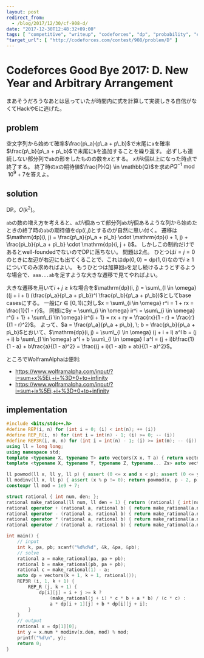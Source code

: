 ```yaml
---
layout: post
redirect_from:
  - /blog/2017/12/30/cf-908-d/
date: "2017-12-30T12:48:32+09:00"
tags: [ "competitive", "writeup", "codeforces", "dp", "probability", "expected-value" ]
"target_url": [ "http://codeforces.com/contest/908/problem/D" ]
---
```


# Codeforces Good Bye 2017: D. New Year and Arbitrary Arrangement

まあそうだろうなあとは思っていたが時間内に式を計算して実装しきる自信がなくてHackやEに逃げた。

## problem

空文字列から始めて確率$\frac{p\_a}{p\_a + p\_b}$で末尾に`a`を確率$\frac{p\_b}{p\_a + p\_b}$で末尾に`b`を追加することを繰り返す。
必ずしも連続しない部分列で`ab`の形をしたものの数を$x$とする。
$x$が$k$個以上になった時点で終了する。
終了時の$x$の期待値$\frac{P}{Q} \in \mathbb{Q}$を求め$PQ^{-1} \bmod 10^9+7$を答えよ。

## solution

DP。$O(k^2)$。

`ab`の数の増え方を考えると、`a`が$i$個あって部分列`ab`が$j$個あるような列から始めたときの終了時の`ab`の期待値を$\mathrm{dp}(i, j)$とするのが自然に思い付く。
遷移は$\mathrm{dp}(i, j) = \frac{p\_a}{p\_a + p\_b} \cdot \mathrm{dp}(i + 1, j) + \frac{p\_b}{p\_a + p\_b} \cdot \mathrm{dp}(i, j + i)$。
しかしこの制約だけであるとwell-foundedでないのでDPに落ちない。
問題は$2$点。
ひとつは$i = j = 0$のときに左辺が右辺にも出てくることで、これは$\mathrm{dp}(0, 0) = \mathrm{dp}(1, 0)$なので$i \ge 1$についてのみ求めればよい。
もうひとつは加算回`a`を足し続けるようとするような場合で、`aaa...ab`を足すような大きな遷移で見てやればよい。

大きな遷移を用いて$i + j \ge k$な場合を$\mathrm{dp}(i, j) = \sum\_{l \in \omega} ((j + i + l) (\frac{p\_a}{p\_a + p\_b})^l \frac{p\_b}{p\_a + p\_b})$としてbase casesにする。
一般に$r \in [0, 1)$に対し$x = \sum\_{i \in \omega} r^i = 1 + rx = \frac{1}{1 - r}$。
同様に$y = \sum\_{i \in \omega} ir^i = \sum\_{i \in \omega} r^{i + 1} + \sum\_{i \in \omega} ir^{i + 1} = rx + ry = \frac{rx}{1 - r} = \frac{r}{(1 - r)^2}$。
よって、$a = \frac{p\_a}{p\_a + p\_b}, \; b = \frac{p\_b}{p\_a + p\_b}$とおいて、$\mathrm{dp}(i, j) = \sum\_{l \in \omega} (j + i + l) a^l b = (j + i) b \sum\_{l \in \omega} a^l + b \sum\_{l \in \omega} l a^l = (j + i)b\frac{1}{1 - a} + b\frac{a}{(1 - a)^2} = \frac{(j + i)(1 - a)b + ab}{(1 - a)^2}$。

ところでWolframAlphaは便利:

-   <https://www.wolframalpha.com/input/?i=sum+x%5Ei,+i+%3D+0+to+infinity>
-   <https://www.wolframalpha.com/input/?i=sum+ix%5Ei,+i+%3D+0+to+infinity>

## implementation

``` c++
#include <bits/stdc++.h>
#define REP(i, n) for (int i = 0; (i) < int(n); ++ (i))
#define REP_R(i, n) for (int i = int(n) - 1; (i) >= 0; -- (i))
#define REP3R(i, m, n) for (int i = int(n) - 1; (i) >= int(m); -- (i))
using ll = long long;
using namespace std;
template <typename X, typename T> auto vectors(X x, T a) { return vector<T>(x, a); }
template <typename X, typename Y, typename Z, typename... Zs> auto vectors(X x, Y y, Z z, Zs... zs) { auto cont = vectors(y, z, zs...); return vector<decltype(cont)>(x, cont); }

ll powmod(ll x, ll y, ll p) { assert (0 <= x and x < p); assert (0 <= y); ll z = 1; for (ll i = 1; i <= y; i <<= 1) { if (y & i) z = z * x % p; x = x * x % p; } return z; }
ll modinv(ll x, ll p) { assert (x % p != 0); return powmod(x, p - 2, p); }
constexpr ll mod = 1e9 + 7;

struct rational { int num, den; };
rational make_rational(ll num, ll den = 1) { return (rational) { int(num % mod), int(den % mod) }; }
rational operator + (rational a, rational b) { return make_rational(a.num *(ll) b.den + b.num *(ll) a.den, a.den *(ll) b.den); }
rational operator - (rational a, rational b) { return make_rational(a.num *(ll) b.den - b.num *(ll) a.den, a.den *(ll) b.den); }
rational operator * (rational a, rational b) { return make_rational(a.num *(ll) b.num, a.den *(ll) b.den); }
rational operator / (rational a, rational b) { return make_rational(a.num *(ll) b.den, a.den *(ll) b.num); }

int main() {
    // input
    int k, pa, pb; scanf("%d%d%d", &k, &pa, &pb);
    // solve
    rational a = make_rational(pa, pa + pb);
    rational b = make_rational(pb, pa + pb);
    rational c = make_rational(1) - a;
    auto dp = vectors(k + 1, k + 1, rational());
    REP3R (i, 1, k + 1) {
        REP_R (j, k + 1) {
            dp[i][j] = i + j >= k ?
                (make_rational(j + i) * c * b + a * b) / (c * c) :
                a * dp[i + 1][j] + b * dp[i][j + i];
        }
    }
    // output
    rational x = dp[1][0];
    int y = x.num * modinv(x.den, mod) % mod;
    printf("%d\n", y);
    return 0;
}
```
